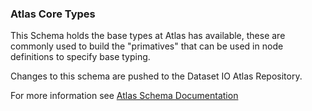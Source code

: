 ### Atlas Core Types

This Schema holds the base types at Atlas has available,  these are commonly used to build the "primatives" that can be used in node
definitions to specify base typing.

Changes to this schema are pushed to the Dataset IO Atlas Repository.



For more information see [Atlas Schema Documentation](http://datasetio.github.com/atlas-schema)
